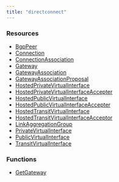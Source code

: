 ```yaml
---
title: "directconnect"
---
```


<!-- WARNING: this file was generated by Pulumi Docs Generator. -->
<!-- Do not edit by hand unless you're certain you know what you are doing! -->

<style>
  table td p { margin-top: 0; margin-bottom: 0; }
</style>

<h3>Resources</h3>
<ul class="api">
    <li><a href="bgppeer"><span class="symbol resource"></span>BgpPeer</a></li>
    <li><a href="connection"><span class="symbol resource"></span>Connection</a></li>
    <li><a href="connectionassociation"><span class="symbol resource"></span>ConnectionAssociation</a></li>
    <li><a href="gateway"><span class="symbol resource"></span>Gateway</a></li>
    <li><a href="gatewayassociation"><span class="symbol resource"></span>GatewayAssociation</a></li>
    <li><a href="gatewayassociationproposal"><span class="symbol resource"></span>GatewayAssociationProposal</a></li>
    <li><a href="hostedprivatevirtualinterface"><span class="symbol resource"></span>HostedPrivateVirtualInterface</a></li>
    <li><a href="hostedprivatevirtualinterfaceaccepter"><span class="symbol resource"></span>HostedPrivateVirtualInterfaceAccepter</a></li>
    <li><a href="hostedpublicvirtualinterface"><span class="symbol resource"></span>HostedPublicVirtualInterface</a></li>
    <li><a href="hostedpublicvirtualinterfaceaccepter"><span class="symbol resource"></span>HostedPublicVirtualInterfaceAccepter</a></li>
    <li><a href="hostedtransitvirtualinterface"><span class="symbol resource"></span>HostedTransitVirtualInterface</a></li>
    <li><a href="hostedtransitvirtualinterfaceacceptor"><span class="symbol resource"></span>HostedTransitVirtualInterfaceAcceptor</a></li>
    <li><a href="linkaggregationgroup"><span class="symbol resource"></span>LinkAggregationGroup</a></li>
    <li><a href="privatevirtualinterface"><span class="symbol resource"></span>PrivateVirtualInterface</a></li>
    <li><a href="publicvirtualinterface"><span class="symbol resource"></span>PublicVirtualInterface</a></li>
    <li><a href="transitvirtualinterface"><span class="symbol resource"></span>TransitVirtualInterface</a></li>
</ul>

<h3>Functions</h3>
<ul class="api">
    <li><a href="getgateway"><span class="symbol datasource"></span>GetGateway</a></li>
</ul>

